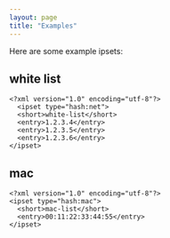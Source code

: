 ```yaml
---
layout: page
title: "Examples"
---
```


Here are some example ipsets:

## white list

    <?xml version="1.0" encoding="utf-8"?>
      <ipset type="hash:net">
      <short>white-list</short>
      <entry>1.2.3.4</entry>
      <entry>1.2.3.5</entry>
      <entry>1.2.3.6</entry>
    </ipset>

## mac

    <?xml version="1.0" encoding="utf-8"?>
    <ipset type="hash:mac">
      <short>mac-list</short>
      <entry>00:11:22:33:44:55</entry>
    </ipset>
